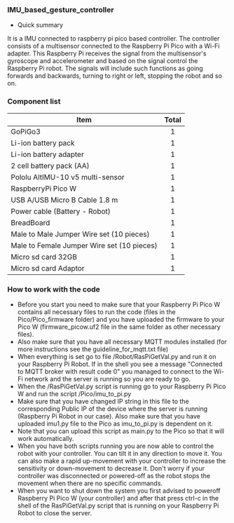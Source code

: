 ### IMU_based_gesture_controller ###

* Quick summary

It is a IMU connected to raspberry pi pico based controller. The controller consists of a multisensor connected to the Raspberry Pi Pico with a Wi-Fi adapter. This Raspberry Pi receives the signal from the multisensor's gyroscope and accelerometer and based on the signal control the Raspberry Pi robot. The signals will include such functions as going forwards and backwards, turning to right or left, stopping the robot and so on.

### Component list ###

| Item | Total |
| ---- | :---: | 
| GoPiGo3 | 1 |
| Li-ion battery pack | 1 |
| Li-ion battery adapter | 1 |
| 2 cell battery pack (AA) | 1 |
| Pololu AltIMU-10 v5 multi-sensor | 1 |
| RaspberryPi Pico W | 1 |
| USB A/USB Micro B Cable 1.8 m | 1 |
| Power cable (Battery - Robot) | 1 |
| BreadBoard | 1 |
| Male to Male Jumper Wire set (10 pieces) | 1 |
| Male to Female Jumper Wire set (10 pieces) | 1 |
| Micro sd card 32GB | 1 |
| Micro sd card Adaptor | 1 |

### How to work with the code ###

* Before you start you need to make sure that your Raspberry Pi Pico W contains all necessary files to run the code (files in the Pico/Pico\_firmware folder) and you have uploaded the firmware to your Pico W (firmware\_picow.uf2 file in the same folder as other necessary files).
* Also make sure that you have all necessary MQTT modules installed (for more instructions see the guideline_for_mqtt.txt file)
* When everything is set go to file /Robot/RasPiGetVal.py and run it on your Raspberry Pi Robot. If in the shell you see a message "Connected to MQTT broker with result code 0" you managed to connect to the Wi-Fi network and the server is running so you are ready to go.
* When the /RasPiGetVal.py script is running go to your Raspberry Pi Pico W and run the script /Pico/imu\_to\_pi.py
* Make sure that you have changed IP string in this file to the corresponding Public IP of the device where the server is running (Raspberry Pi Robot in our case). Also make sure that you have uploaded imu1.py file to the Pico as imu\_to\_pi.py is dependent on it.
* Note that you can upload this script as main.py to the Pico so that it will work automatically.
* When you have both scripts running you are now able to control the robot with your controller. You can tilt it in any direction to move it. You can also make a rapid up-movement with your controller to increase the sensitivity or down-movement to decrease it. Don't worry if your controller was disconnected or powered-off as the robot stops the movement when there are no specific commands.
* When you want to shut down the system you first advised to poweroff Raspberry Pi Pico W (your controller) and after that press ctrl-c in the shell of the RasPiGetVal.py script that is running on your Raspberry Pi Robot to close the server.